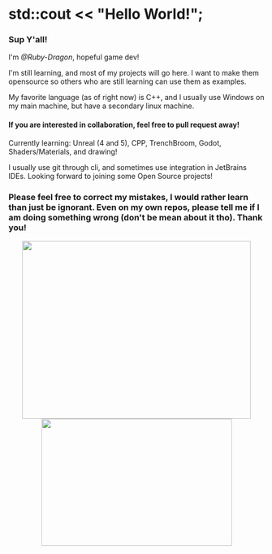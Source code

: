 # std::cout << "Hello World!";

### Sup Y'all!

I'm *@Ruby-Dragon*, hopeful game dev!

I'm still learning, and most of my projects will go here. I want to make them opensource so others who are still learning can use them as examples.

My favorite language (as of right now) is C++, and I usually use Windows on my main machine, but have a secondary linux machine.

#### If you are interested in collaboration, feel free to pull request away!

Currently learning: Unreal (4 and 5), CPP, TrenchBroom, Godot, Shaders/Materials, and drawing!

I usually use git through cli, and sometimes use integration in JetBrains IDEs. Looking forward to joining some Open Source projects!

### Please feel free to correct my mistakes, I would rather learn than just be ignorant. Even on my own repos, please tell me if I am doing something wrong (don't be mean about it tho). Thank you!

<p align="center">
<img height=350 width=450 src="https://github-readme-stats.vercel.app/api?username=Ruby-Dragon&show_icons=true&theme=github_dark"></img>
<img height=250 width=375 src="https://github-readme-stats.vercel.app/api/top-langs/?username=Ruby-Dragon&langs_count=9&layout=compact&theme=github_dark"></img>
</p>
